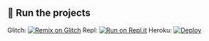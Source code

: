 ## 💨 Run the projects
Glitch: [![Remix on Glitch](https://cdn.glitch.com/2703baf2-b643-4da7-ab91-7ee2a2d00b5b%2Fremix-button.svg)](https://glitch.com/edit/#!/import/https://github.com/Aqua-Discord/Discord-Music-BOT)
Repl: [![Run on Repl.it](https://repl.it/badge/github/SudhanPlayz/Discord-MusicBot)](https://repl.it/github.com/Aqua-Discord/Discord-Music-BOT)
Heroku: [![Deploy](https://www.herokucdn.com/deploy/button.svg)](https://heroku.com/deploy?template=https://github.com/Aqua-Discord/Discord-Music-BOT)


